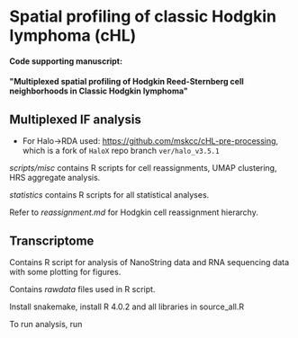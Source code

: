 # Spatial profiling of classic Hodgkin lymphoma (cHL)

#### Code supporting manuscript:
#### "Multiplexed spatial profiling of Hodgkin Reed-Sternberg cell neighborhoods in Classic Hodgkin lymphoma"

## Multiplexed IF analysis

- For Halo->RDA used: https://github.com/mskcc/cHL-pre-processing, which is a fork of `HaloX` repo branch `ver/halo_v3.5.1`

*scripts/misc* contains R scripts for cell reassignments, UMAP clustering, HRS aggregate analysis. 

*statistics* contains R scripts for all statistical analyses. 

Refer to *reassignment.md* for Hodgkin cell reassignment hierarchy. 


## Transcriptome

Contains R script for analysis of NanoString data and RNA sequencing data with some plotting for figures. 

Contains *rawdata* files used in R script. 

Install snakemake, install R 4.0.2 and all libraries in source_all.R

To run analysis, run
